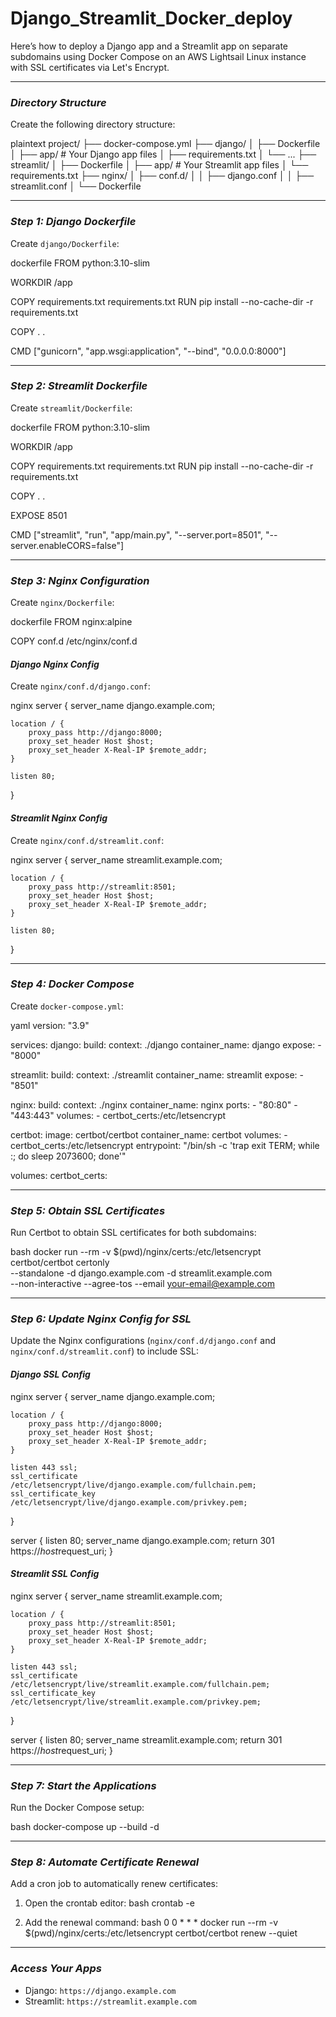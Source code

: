 # Django_Streamlit_Docker_deploy

Here’s how to deploy a Django app and a Streamlit app on separate subdomains using Docker Compose on an AWS Lightsail Linux instance with SSL certificates via Let's Encrypt.

---

### *Directory Structure*
Create the following directory structure:

plaintext
project/
├── docker-compose.yml
├── django/
│   ├── Dockerfile
│   ├── app/  # Your Django app files
│   ├── requirements.txt
│   └── ...
├── streamlit/
│   ├── Dockerfile
│   ├── app/  # Your Streamlit app files
│   └── requirements.txt
├── nginx/
│   ├── conf.d/
│   │   ├── django.conf
│   │   ├── streamlit.conf
│   └── Dockerfile


---

### *Step 1: Django Dockerfile*
Create `django/Dockerfile`:

dockerfile
FROM python:3.10-slim

WORKDIR /app

COPY requirements.txt requirements.txt
RUN pip install --no-cache-dir -r requirements.txt

COPY . .

CMD ["gunicorn", "app.wsgi:application", "--bind", "0.0.0.0:8000"]


---

### *Step 2: Streamlit Dockerfile*
Create `streamlit/Dockerfile`:

dockerfile
FROM python:3.10-slim

WORKDIR /app

COPY requirements.txt requirements.txt
RUN pip install --no-cache-dir -r requirements.txt

COPY . .

EXPOSE 8501

CMD ["streamlit", "run", "app/main.py", "--server.port=8501", "--server.enableCORS=false"]


---

### *Step 3: Nginx Configuration*
Create `nginx/Dockerfile`:

dockerfile
FROM nginx:alpine

COPY conf.d /etc/nginx/conf.d


#### *Django Nginx Config*
Create `nginx/conf.d/django.conf`:

nginx
server {
    server_name django.example.com;

    location / {
        proxy_pass http://django:8000;
        proxy_set_header Host $host;
        proxy_set_header X-Real-IP $remote_addr;
    }

    listen 80;
}


#### *Streamlit Nginx Config*
Create `nginx/conf.d/streamlit.conf`:

nginx
server {
    server_name streamlit.example.com;

    location / {
        proxy_pass http://streamlit:8501;
        proxy_set_header Host $host;
        proxy_set_header X-Real-IP $remote_addr;
    }

    listen 80;
}


---

### *Step 4: Docker Compose*
Create `docker-compose.yml`:

yaml
version: "3.9"

services:
  django:
    build:
      context: ./django
    container_name: django
    expose:
      - "8000"

  streamlit:
    build:
      context: ./streamlit
    container_name: streamlit
    expose:
      - "8501"

  nginx:
    build:
      context: ./nginx
    container_name: nginx
    ports:
      - "80:80"
      - "443:443"
    volumes:
      - certbot_certs:/etc/letsencrypt

  certbot:
    image: certbot/certbot
    container_name: certbot
    volumes:
      - certbot_certs:/etc/letsencrypt
    entrypoint: "/bin/sh -c 'trap exit TERM; while :; do sleep 2073600; done'"

volumes:
  certbot_certs:


---

### *Step 5: Obtain SSL Certificates*
Run Certbot to obtain SSL certificates for both subdomains:

bash
docker run --rm -v $(pwd)/nginx/certs:/etc/letsencrypt certbot/certbot certonly \
    --standalone -d django.example.com -d streamlit.example.com \
    --non-interactive --agree-tos --email your-email@example.com


---

### *Step 6: Update Nginx Config for SSL*
Update the Nginx configurations (`nginx/conf.d/django.conf` and `nginx/conf.d/streamlit.conf`) to include SSL:

#### *Django SSL Config*
nginx
server {
    server_name django.example.com;

    location / {
        proxy_pass http://django:8000;
        proxy_set_header Host $host;
        proxy_set_header X-Real-IP $remote_addr;
    }

    listen 443 ssl;
    ssl_certificate /etc/letsencrypt/live/django.example.com/fullchain.pem;
    ssl_certificate_key /etc/letsencrypt/live/django.example.com/privkey.pem;
}

server {
    listen 80;
    server_name django.example.com;
    return 301 https://$host$request_uri;
}


#### *Streamlit SSL Config*
nginx
server {
    server_name streamlit.example.com;

    location / {
        proxy_pass http://streamlit:8501;
        proxy_set_header Host $host;
        proxy_set_header X-Real-IP $remote_addr;
    }

    listen 443 ssl;
    ssl_certificate /etc/letsencrypt/live/streamlit.example.com/fullchain.pem;
    ssl_certificate_key /etc/letsencrypt/live/streamlit.example.com/privkey.pem;
}

server {
    listen 80;
    server_name streamlit.example.com;
    return 301 https://$host$request_uri;
}


---

### *Step 7: Start the Applications*
Run the Docker Compose setup:

bash
docker-compose up --build -d


---

### *Step 8: Automate Certificate Renewal*
Add a cron job to automatically renew certificates:

1. Open the crontab editor:
   bash
   crontab -e
   

2. Add the renewal command:
   bash
   0 0 * * * docker run --rm -v $(pwd)/nginx/certs:/etc/letsencrypt certbot/certbot renew --quiet
   

---

### *Access Your Apps*
- Django: `https://django.example.com`
- Streamlit: `https://streamlit.example.com`
